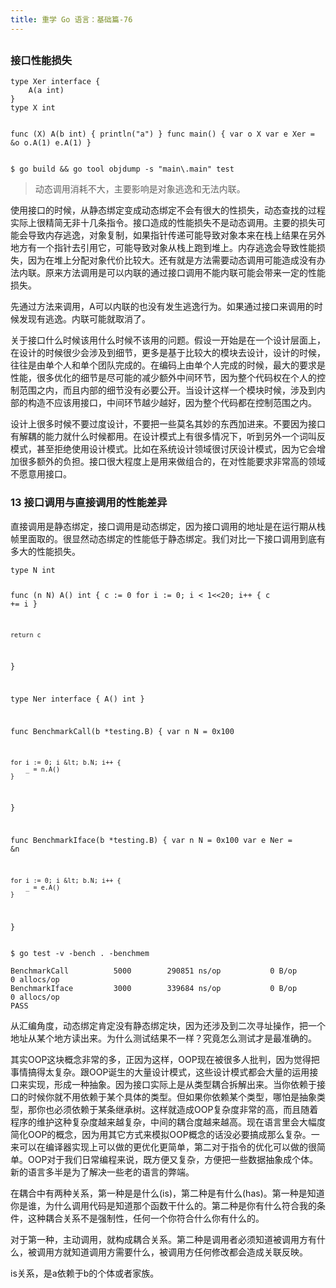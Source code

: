 ```yaml
---
title: 重学 Go 语言：基础篇-76
---
```

<article id="topicContainer" class="column_content"><h2 class="topic_title"></h2><div><h3 id="">接口性能损失</h3>
<pre><code class="go language-go">type Xer interface {
    A(a int)
}
type X int

func (X) A(b int) { println("a") }
func main() {
    var o X
    var e Xer = &amp;o
    o.A(1)
    e.A(1)
}
</code></pre>
<pre><code>$ go build &amp;&amp; go tool objdump -s "main\.main" test
</code></pre>
<blockquote>
  <p>动态调用消耗不大，主要影响是对象逃逸和无法内联。</p>
</blockquote>
<p>使用接口的时候，从静态绑定变成动态绑定不会有很大的性损失，动态查找的过程实际上很精简无非十几条指令。接口造成的性能损失不是动态调用。主要的损失可能会导致内存逃逸，对象复制，如果指针传递可能导致对象本来在栈上结果在另外地方有一个指针去引用它，可能导致对象从栈上跑到堆上。内存逃逸会导致性能损失，因为在堆上分配对象代价比较大。还有就是方法需要动态调用可能造成没有办法内联。原来方法调用是可以内联的通过接口调用不能内联可能会带来一定的性能损失。</p>
<p>先通过方法来调用，A可以内联的也没有发生逃逸行为。如果通过接口来调用的时候发现有逃逸。内联可能就取消了。</p>
<p>关于接口什么时候该用什么时候不该用的问题。假设一开始是在一个设计层面上，在设计的时候很少会涉及到细节，更多是基于比较大的模块去设计，设计的时候，往往是由单个人和单个团队完成的。在编码上由单个人完成的时候，最大的要求是性能，很多优化的细节是尽可能的减少额外中间环节，因为整个代码权在个人的控制范围之内，而且内部的细节没有必要公开。当设计这样一个模块时候，涉及到内部的构造不应该用接口，中间环节越少越好，因为整个代码都在控制范围之内。</p>
<p>设计上很多时候不要过度设计，不要把一些莫名其妙的东西加进来。不要因为接口有解耦的能力就什么时候都用。在设计模式上有很多情况下，听到另外一个词叫反模式，甚至拒绝使用设计模式。比如在系统设计领域很讨厌设计模式，因为它会增加很多额外的负担。接口很大程度上是用来做组合的，在对性能要求非常高的领域不愿意用接口。</p>
<h3 id="13">13 接口调用与直接调用的性能差异</h3>
<p>直接调用是静态绑定，接口调用是动态绑定，因为接口调用的地址是在运行期从栈帧里面取的。很显然动态绑定的性能低于静态绑定。我们对比一下接口调用到底有多大的性能损失。</p>
<pre><code class="go language-go">type N int

func (n N) A() int {
    c := 0
    for i := 0; i &lt; 1&lt;&lt;20; i++ {
        c += i
    }

    return c
}

type Ner interface {
    A() int
}

func BenchmarkCall(b *testing.B) {
    var n N = 0x100

    for i := 0; i &lt; b.N; i++ {
        _ = n.A()
    }
}

func BenchmarkIface(b *testing.B) {
    var n N = 0x100
    var e Ner = &amp;n

    for i := 0; i &lt; b.N; i++ {
        _ = e.A()
    }
}
</code></pre>
<pre><code class="bash language-bash">$ go test -v -bench . -benchmem
</code></pre>
<pre><code>BenchmarkCall          5000        290851 ns/op           0 B/op          0 allocs/op
BenchmarkIface         3000        339684 ns/op           0 B/op          0 allocs/op
PASS
</code></pre>
<p>从汇编角度，动态绑定肯定没有静态绑定块，因为还涉及到二次寻址操作，把一个地址从某个地方读出来。为什么测试结果不一样？究竟怎么测试才是最准确的。</p>
<p>其实OOP这块概念非常的多，正因为这样，OOP现在被很多人批判，因为觉得把事情搞得太复杂。跟OOP诞生的大量设计模式，这些设计模式都会大量的运用接口来实现，形成一种抽象。因为接口实际上是从类型耦合拆解出来。当你依赖于接口的时候你就不用依赖于某个具体的类型。但如果你依赖某个类型，哪怕是抽象类型，那你也必须依赖于某条继承树。这样就造成OOP复杂度非常的高，而且随着程序的维护这种复杂度越来越复杂，中间的耦合度越来越高。现在语言里会大幅度简化OOP的概念，因为用其它方式来模拟OOP概念的话没必要搞成那么复杂。一来可以在编译器实现上可以做的更优化更简单，第二对于指令的优化可以做的很简单。OOP对于我们日常编程来说，既方便又复杂，方便把一些数据抽象成个体。新的语言多半是为了解决一些老的语言的弊端。</p>
<p>在耦合中有两种关系，第一种是是什么(is)，第二种是有什么(has)。第一种是知道你是谁，为什么调用代码是知道那个函数干什么的。第二种是你有什么符合我的条件，这种耦合关系不是强制性，任何一个你符合什么你有什么的。</p>
<p>对于第一种，主动调用，就构成耦合关系。第二种是调用者必须知道被调用方有什么，被调用方就知道调用方需要什么，被调用方任何修改都会造成关联反映。</p>
<p>is关系，是a依赖于b的个体或者家族。</p></div></article>